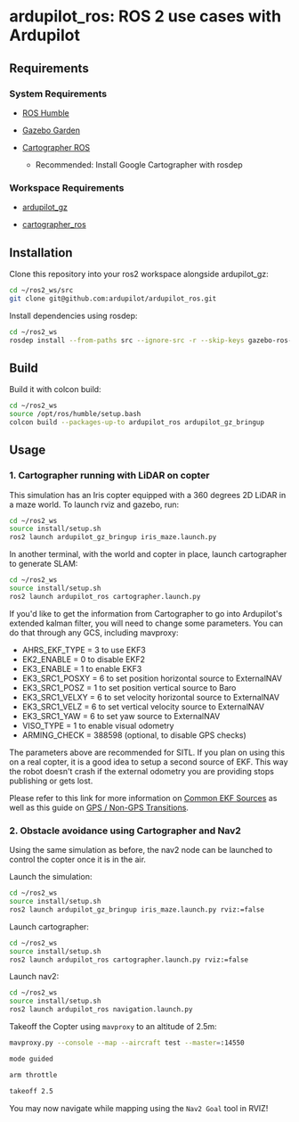 # ardupilot_ros: ROS 2 use cases with Ardupilot

## Requirements

### System Requirements

* [ROS Humble](https://docs.ros.org/en/humble/Installation.html)

* [Gazebo Garden](https://gazebosim.org/docs/garden/install)

* [Cartographer ROS](https://google-cartographer-ros.readthedocs.io/en/latest/)
   * Recommended: Install Google Cartographer with rosdep

### Workspace Requirements

* [ardupilot_gz](https://github.com/ArduPilot/ardupilot_gz)

* [cartographer_ros]()

## Installation

Clone this repository into your ros2 workspace alongside ardupilot_gz:
```bash
cd ~/ros2_ws/src
git clone git@github.com:ardupilot/ardupilot_ros.git
```

Install dependencies using rosdep:
```bash
cd ~/ros2_ws
rosdep install --from-paths src --ignore-src -r --skip-keys gazebo-ros-pkgs
```

## Build

Build it with colcon build:
```bash
cd ~/ros2_ws
source /opt/ros/humble/setup.bash
colcon build --packages-up-to ardupilot_ros ardupilot_gz_bringup

```

## Usage

### 1. Cartographer running with LiDAR on copter

This simulation has an Iris copter equipped with a 360 degrees 2D LiDAR in a maze world.
To launch rviz and gazebo, run:

```bash
cd ~/ros2_ws
source install/setup.sh
ros2 launch ardupilot_gz_bringup iris_maze.launch.py
```
In another terminal, with the world and copter in place, launch cartographer to generate SLAM:

```bash
cd ~/ros2_ws
source install/setup.sh
ros2 launch ardupilot_ros cartographer.launch.py
```

If you'd like to get the information from Cartographer to go into Ardupilot's extended kalman filter, you will need to change some parameters. You can do that through any GCS, including mavproxy:

-  AHRS_EKF_TYPE = 3 to use EKF3
-  EK2_ENABLE = 0 to disable EKF2
-  EK3_ENABLE = 1 to enable EKF3
-  EK3_SRC1_POSXY = 6 to set position horizontal source to ExternalNAV
-  EK3_SRC1_POSZ = 1 to set position vertical source to Baro
-  EK3_SRC1_VELXY = 6 to set velocity horizontal source to ExternalNAV
-  EK3_SRC1_VELZ = 6 to set vertical velocity source to ExternalNAV
-  EK3_SRC1_YAW = 6 to set yaw source to ExternalNAV
-  VISO_TYPE = 1 to enable visual odometry
-  ARMING_CHECK = 388598 (optional, to disable GPS checks)

The parameters above are recommended for SITL. If you plan on using this on a real copter, it is a good idea to setup a second source of EKF. This way the robot doesn't crash if the external odometry you are providing stops publishing or gets lost.

Please refer to this link for more information on [Common EKF Sources](https://ardupilot.org/copter/docs/common-ekf-sources.html>) as well as this guide on [GPS / Non-GPS Transitions](https://ardupilot.org/copter/docs/common-non-gps-to-gps.html).

### 2. Obstacle avoidance using Cartographer and Nav2

Using the same simulation as before, the nav2 node can be launched to control the copter once it is in the air.

Launch the simulation:

```bash
cd ~/ros2_ws
source install/setup.sh
ros2 launch ardupilot_gz_bringup iris_maze.launch.py rviz:=false
```
Launch cartographer:

```bash
cd ~/ros2_ws
source install/setup.sh
ros2 launch ardupilot_ros cartographer.launch.py rviz:=false
```

Launch nav2:

```bash
cd ~/ros2_ws
source install/setup.sh
ros2 launch ardupilot_ros navigation.launch.py
```

Takeoff the Copter using `mavproxy` to an altitude of 2.5m:

```bash
mavproxy.py --console --map --aircraft test --master=:14550

mode guided

arm throttle

takeoff 2.5
```

You may now navigate while mapping using the `Nav2 Goal` tool in RVIZ!
